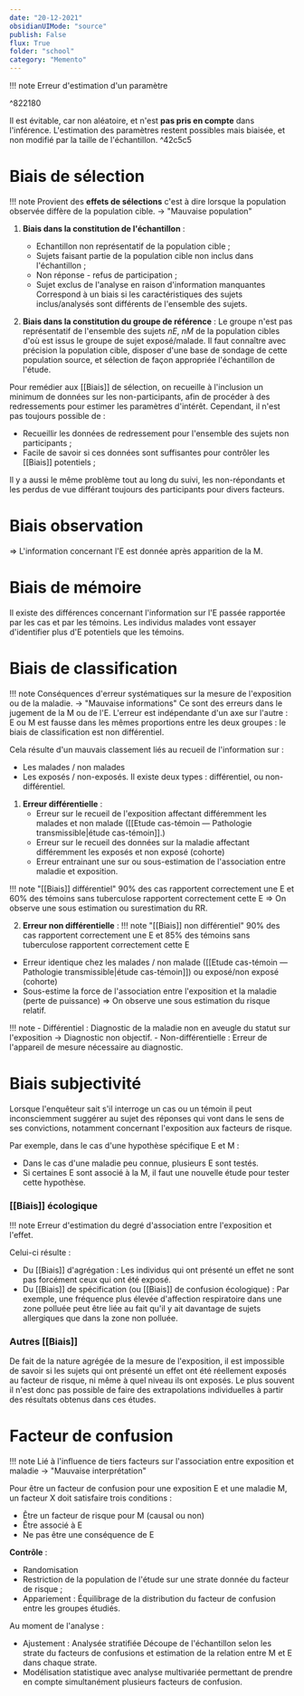```yaml
---
date: "20-12-2021"
obsidianUIMode: "source"
publish: False
flux: True
folder: "school"
category: "Memento"
---
```

!!! note 
	Erreur d'estimation d'un paramètre

^822180

Il est évitable, car non aléatoire, et n'est **pas pris en compte** dans l'inférence. L'estimation des paramètres restent possibles mais biaisée, et non modifié par la taille de l'échantillon. ^42c5c5

# Biais de sélection

!!! note 
	Provient des **effets de sélections** c'est à dire lorsque la population observée diffère de la population cible.
	→ "Mauvaise population"

1. **Biais dans la constitution de l'échantillon** :
	- Echantillon non représentatif de la population cible ; 
	- Sujets faisant partie de la population cible non inclus dans l'échantillon ;
	- Non réponse - refus de participation ; 
	- Sujet exclus de l'analyse en raison d'information manquantes
Correspond à un biais si les caractéristiques des sujets inclus/analysés sont différents de l'ensemble des sujets. 

1. **Biais dans la constitution du groupe de référence** : Le groupe n'est pas représentatif de l'ensemble des sujets *nE*, *nM* de la population cibles d'où est issus le groupe de sujet exposé/malade.
	Il faut connaître avec précision la population cible, disposer d'une base de sondage de cette population source, et sélection de façon appropriée l'échantillon de l'étude.

Pour remédier aux [[Biais]] de sélection, on recueille à l'inclusion un minimum de données sur les non-participants, afin de procéder à des redressements pour estimer les paramètres d'intérêt. Cependant, il n'est pas toujours possible de :
- Recueillir les données de redressement pour l'ensemble des sujets non participants ;
- Facile de savoir si ces données sont suffisantes pour contrôler les [[Biais]] potentiels ;

Il y a aussi le même problème tout au long du suivi, les non-répondants et les perdus de vue différant toujours des participants pour divers facteurs.
# Biais observation
⇒ L'information concernant l'E est donnée après apparition de la M.

# Biais de mémoire
Il existe des différences concernant l'information sur l'E passée rapportée par les cas et par les témoins. 
Les individus malades vont essayer d'identifier plus d'E potentiels que les témoins.

# Biais de classification
!!! note 
	Conséquences d'erreur systématiques sur la mesure de l'exposition ou de la maladie.
	→ "Mauvaise informations"
Ce sont des erreurs dans le jugement de la M ou de l'E. L'erreur est indépendante d'un axe sur l'autre : E ou M est fausse dans les mêmes proportions entre les deux groupes : le biais de classification est non différentiel.

Cela résulte d'un mauvais classement liés au recueil de l'information sur :
- Les malades / non malades
- Les exposés / non-exposés.
Il existe deux types : différentiel, ou non-différentiel.
1. **Erreur différentielle** :
	- Erreur sur le recueil de l'exposition affectant différemment les malades et non malade ([[Etude cas-témoin — Pathologie transmissible|étude cas-témoin]].)
	- Erreur sur le recueil des données sur la maladie affectant différemment les exposés et non exposé (cohorte)
	- Erreur entrainant une sur ou sous-estimation de l'association entre maladie et exposition.

!!! note "[[Biais]] différentiel"
	90% des cas rapportent correctement une E et 60% des témoins sans tuberculose rapportent correctement cette E
⇒ On observe une sous estimation ou surestimation du RR.

2. **Erreur non différentielle** :
!!! note "[[Biais]] non différentiel"
	90% des cas rapportent correctement une E et 85% des témoins sans tuberculose rapportent correctement cette E
- Erreur identique chez les malades / non malade ([[Etude cas-témoin — Pathologie transmissible|étude cas-témoin]]) ou exposé/non exposé (cohorte)
- Sous-estime la force de l'association entre l'exposition et la maladie (perte de puissance)
⇒ On observe une sous estimation du risque relatif.

!!! note 
	- Différentiel : Diagnostic de la maladie non en aveugle du statut sur l'exposition → Diagnostic non objectif.
	- Non-différentielle : Erreur de l'appareil de mesure nécessaire au diagnostic.

# Biais subjectivité
Lorsque l'enquêteur sait s'il interroge un cas ou un témoin il peut inconsciemment suggérer au sujet des réponses qui vont dans le sens de ses convictions, notamment concernant l'exposition aux facteurs de risque.

Par exemple, dans le cas d'une hypothèse spécifique E et M :
- Dans le cas d'une maladie peu connue, plusieurs E sont testés.
- Si certaines E sont associé à la M, il faut une nouvelle étude pour tester cette hypothèse.

### [[Biais]] écologique
!!! note 
	Erreur d'estimation du degré d'association entre l'exposition et l'effet.

Celui-ci résulte :
- Du [[Biais]] d'agrégation : Les individus qui ont présenté un effet ne sont pas forcément ceux qui ont été exposé.
- Du [[Biais]] de spécification (ou [[Biais]] de confusion écologique) : Par exemple, une fréquence plus élevée d'affection respiratoire dans une zone polluée peut être liée au fait qu'il y ait davantage de sujets allergiques que dans la zone non polluée. 

### Autres [[Biais]]
De fait de la nature agrégée de la mesure de l'exposition, il est impossible de savoir si les sujets qui ont présenté un effet ont été réellement exposés au facteur de risque, ni même à quel niveau ils ont exposés.
Le plus souvent il n'est donc pas possible de faire des extrapolations individuelles à partir des résultats obtenus dans ces études.



# Facteur de confusion

!!! note 
	Lié à l'influence de tiers facteurs sur l'association entre exposition et maladie
	→ "Mauvaise interprétation"

Pour être un facteur de confusion pour une exposition E et une maladie M, un facteur X doit satisfaire trois conditions :
- Être un facteur de risque pour M (causal ou non)
- Être associé à E
- Ne pas être une conséquence de E

**Contrôle** : 
- Randomisation
- Restriction de la population de l'étude sur une strate donnée du facteur de risque ;
- Appariement : Équilibrage de la distribution du facteur de confusion entre les groupes étudiés.

Au moment de l'analyse :
- Ajustement : Analysée stratifiée
	Découpe de l'échantillon selon les strate du facteurs de confusions et estimation de la relation entre M et E dans chaque strate.
- Modélisation statistique avec analyse multivariée permettant de prendre en compte simultanément plusieurs facteurs de confusion.